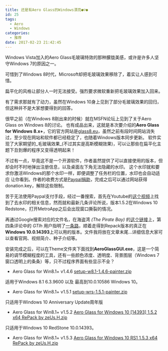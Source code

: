 ```yaml
---
title: 还是有Aero Glass的Windows漂亮●▽●
id: 25
tags:
  - Aero
  - Windows
categories:
  - 推荐
date: 2017-02-23 21:42:45
---
```


Windows Vista加入的Aero Glass毛玻璃特效的那种朦胧美感，或许是许多人坚守Windows 7的原因之一。

可惜到了Windows 8时代，Microsoft却把毛玻璃效果移除了，着实让人感到可惜。

扁平化的风格让部分人一时无法接受。强烈要求微软重新把毛玻璃效果加入回来。

<!--more-->

有了需求那就有了动力，虽然在Windows 10身上见到了部分毛玻璃效果的回归，但这种并不是大家想要得到的回答。

很早之前（在Windows 8刚出来的时候）就在MSFN论坛上见到了关于Aero Glass on Windows 8的讨论。
也有成品出来，这就是本次要介绍的**Aero Glass for Windows 8.x+**，它的官方网站是[glass8.eu](glass8)，虽然之前有段时间网站消失过，至少现在网站和软件都已经稳定了，也随着Windows版本同步更新。
软件实现了大家期望的_毛玻璃效果_(不过其实是高斯模糊效果)，可以让那些在扁平化主题下丑到爆的程序又变得透明起来！

不过有一点，毕竟这不是一个开源软件，作者虽然提供了可以直接使用的版本，但却会时不时地弹出注册信息，以及桌面左下角无法隐藏的水印。
这个水印就和要求你激活Windows的那个水印一样，即便调整了任务栏的位置，水印也会自动适应 让你看到。作者的收费方式是[Paypal捐助](paypal)，完成之后可以通过网站获得donation.key，解除这些限制。

苦于无法使用Paypal支付手段，经过一番搜索，首先在Youtube的[这个视频](youtube_link)上找到了去水印的相关信息，然而就和最新几条评论所说，版本1.5.2在Windows 10 Redstone，打开MetroApp之后会出现窗口撕裂的情况。

再通过Google搜索对应的文件名，在海盗湾 _(The Pirate Bay)_ 的[这个链接](torrent_link1)上，第四条评论中的 _GTIh_ 用户指明了[一条路](torrent_link2)，顺着走得到Repack版本的真正在**Windows 10.0.14393**上可以用的版本。文件我将放在文章末尾…详细信息大家可以查看官网、视频简介、种子介绍等。

安装完成之后，可以在Theme文件夹下面找到**AeroGlassGUI.exe**，这是一个简易的调节模糊程度的工具，还有一些颜色浓度、透明度、背景图层（Windows 7窗口透明上的条条）等，只不过程序界面有些显示不全？

*   Aero Glass for Win8.1+ v1.4.6 [setup-w8.1-1.4.6-painter.zip](edc75c380ed2513b56c9b3c06ba3b58a.zip)

适用于Windows 8.1 6.3.9600 以及 最高到10.0.10586 Windows 10。

*   Aero Glass for Win8.1+ v1.5.1 [setup-wrs-1.5.1-painter.zip](805d9f20995764d31476e282bac5b1af.zip)

只适用于Windows 10 Anniversary Update周年版

*   Aero Glass for Win8.1+ v1.5.2 [Aero Glass for Windows 10 [14393] 1.5.2 x64 RePack by zeUs.H.zip](c72cd1a91f69f124789381d9a33a7265.zip)

只适用于Windows 10 RedStone 10.0.14393。

*   Aero Glass for Win8.1+ v1.5.3 [Aero Glass for Windows 10 RS1 1.5.3 x64 RePack by zeUs.H.zip](AB00AB2B8CD4C862493F6A5C3D4514BB17679DD1.zip)
